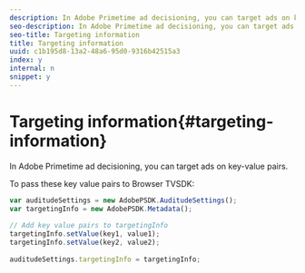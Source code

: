 ```yaml
---
description: In Adobe Primetime ad decisioning, you can target ads on key-value pairs.
seo-description: In Adobe Primetime ad decisioning, you can target ads on key-value pairs.
seo-title: Targeting information
title: Targeting information
uuid: c1b195d8-13a2-48a6-95d0-9316b42515a3
index: y
internal: n
snippet: y
---
```


# Targeting information{#targeting-information}

In Adobe Primetime ad decisioning, you can target ads on key-value pairs.

 To pass these key value pairs to Browser TVSDK: 

```js
var auditudeSettings = new AdobePSDK.AuditudeSettings(); 
var targetingInfo = new AdobePSDK.Metadata(); 
 
// Add key value pairs to targetingInfo 
targetingInfo.setValue(key1, value1); 
targetingInfo.setValue(key2, value2); 
 
auditudeSettings.targetingInfo = targetingInfo;
```

